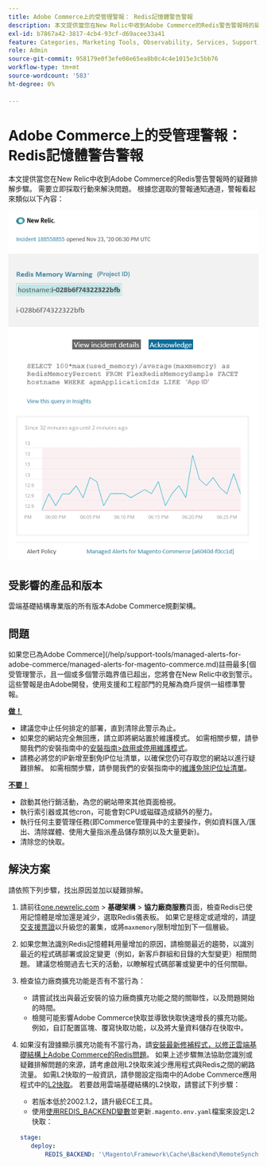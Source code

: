 ```yaml
---
title: Adobe Commerce上的受管理警報： Redis記憶體警告警報
description: 本文提供當您在New Relic中收到Adobe Commerce的Redis警告警報時的疑難排解步驟。 需要立即採取行動來解決問題。 根據您選取的警報通知通道，警報看起來類似以下內容：
exl-id: b7867a42-3817-4cb4-93cf-d69acee33a41
feature: Categories, Marketing Tools, Observability, Services, Support, Tools and External Services, Variables
role: Admin
source-git-commit: 958179e0f3efe08e65ea8b0c4c4e1015e3c5bb76
workflow-type: tm+mt
source-wordcount: '583'
ht-degree: 0%

---
```


# Adobe Commerce上的受管理警報： Redis記憶體警告警報

本文提供當您在New Relic中收到Adobe Commerce的Redis警告警報時的疑難排解步驟。 需要立即採取行動來解決問題。 根據您選取的警報通知通道，警報看起來類似以下內容：

![new_relic_redis_memory_warning.png](assets/new_relic_redis_memory_warning.png)

## 受影響的產品和版本

雲端基礎結構專業版的所有版本Adobe Commerce規劃架構。

## 問題

如果您已為Adobe Commerce](/help/support-tools/managed-alerts-for-adobe-commerce/managed-alerts-for-magento-commerce.md)註冊最多[個受管理警示，且一個或多個警示臨界值已超出，您將會在New Relic中收到警示。 這些警報是由Adobe開發，使用支援和工程部門的見解為商戶提供一組標準警報。

**<u>做！</u>**

* 建議您中止任何排定的部署，直到清除此警示為止。
* 如果您的網站完全無回應，請立即將網站置於維護模式。 如需相關步驟，請參閱我們的安裝指南中的[安裝指南>啟用或停用維護模式](/docs/commerce-operations/installation-guide/tutorials/maintenance-mode.html#enable-or-disable-maintenance-mode-1)。
* 請務必將您的IP新增至劐免IP位址清單，以確保您仍可存取您的網站以進行疑難排解。 如需相關步驟，請參閱我們的安裝指南中的[維護免除IP位址清單](/docs/commerce-operations/installation-guide/tutorials/maintenance-mode.html#maintain-the-list-of-exempt-ip-addresses)。

**<u>不要！</u>**

* 啟動其他行銷活動，為您的網站帶來其他頁面檢視。
* 執行索引器或其他cron，可能會對CPU或磁碟造成額外的壓力。
* 執行任何主要管理任務(即Commerce管理員中的主要操作，例如資料匯入/匯出、清除媒體、使用大量指派產品儲存類別以及大量更新)。
* 清除您的快取。

## 解決方案

請依照下列步驟，找出原因並加以疑難排解。

1. 請前往[one.newrelic.com](https://login.newrelic.com/login) > **基礎架構** > **協力廠商服務**&#x200B;頁面，檢查Redis已使用記憶體是增加還是減少，選取Redis儀表板。 如果它是穩定或遞增的，請[提交支援票證](/help/help-center-guide/help-center/magento-help-center-user-guide.md#submit-ticket)以升級您的叢集，或將`maxmemory`限制增加到下一個層級。
1. 如果您無法識別Redis記憶體耗用量增加的原因，請檢閱最近的趨勢，以識別最近的程式碼部署或設定變更（例如，新客戶群組和目錄的大型變更）相關問題。 建議您檢閱過去七天的活動，以瞭解程式碼部署或變更中的任何關聯。
1. 檢查協力廠商擴充功能是否有不當行為：
   * 請嘗試找出與最近安裝的協力廠商擴充功能之間的關聯性，以及問題開始的時間。
   * 檢閱可能影響Adobe Commerce快取並導致快取快速增長的擴充功能。 例如，自訂配置區塊、覆寫快取功能，以及將大量資料儲存在快取中。
1. 如果沒有證據顯示擴充功能有不當行為，請[安裝最新修補程式，以修正雲端基礎結構上Adobe Commerce的Redis問題](/help/troubleshooting/miscellaneous/install-latest-patches-to-fix-magento-redis-issues.md)。 如果上述步驟無法協助您識別或疑難排解問題的來源，請考慮啟用L2快取來減少應用程式與Redis之間的網路流量。 如需L2快取的一般資訊，請參閱設定指南中的Adobe Commerce應用程式中的[L2快取](/docs/commerce-operations/configuration-guide/cache/level-two-cache.html)。 若要啟用雲端基礎結構的L2快取，請嘗試下列步驟：
   * 若版本低於2002.1.2，請升級ECE工具。
   * 使用[使用REDIS\_BACKEND變數](/docs/commerce-cloud-service/user-guide/configure/env/stage/variables-deploy.html#redis_backend)並更新`.magento.env.yaml`檔案來設定L2快取：

   ```yaml
   stage:
      deploy:
          REDIS_BACKEND: '\Magento\Framework\Cache\Backend\RemoteSynchronizedCache'
   ```
